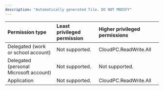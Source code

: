 ```yaml
---
description: "Automatically generated file. DO NOT MODIFY"
---
```


|Permission type|Least privileged permission|Higher privileged permissions|
|:---|:---|:---|
|Delegated (work or school account)|Not supported.|CloudPC.ReadWrite.All|
|Delegated (personal Microsoft account)|Not supported.|Not supported.|
|Application|Not supported.|CloudPC.ReadWrite.All|

